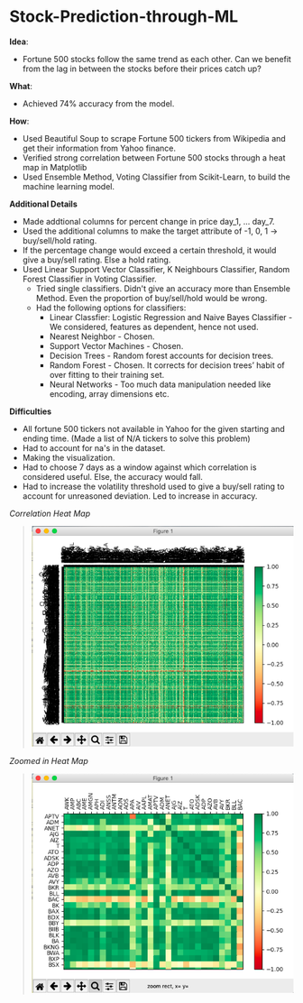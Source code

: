 # Stock-Prediction-through-ML

**Idea**: 
- Fortune 500 stocks follow the same trend as each other. Can we benefit from the lag in between the stocks before their prices catch up?

**What**: 
- Achieved 74% accuracy from the model.

**How**:
- Used Beautiful Soup to scrape Fortune 500 tickers from Wikipedia and get their information from Yahoo finance.
- Verified strong correlation between Fortune 500 stocks through a heat map in Matplotlib
- Used Ensemble Method, Voting Classifier from Scikit-Learn, to build the machine learning model.

**Additional Details**
- Made addtional columns for percent change in price day_1, ... day_7.
- Used the additional columns to make the target attribute of -1, 0, 1 -> buy/sell/hold rating.
- If the percentage change would exceed a certain threshold, it would give a buy/sell rating. Else a hold rating.
- Used Linear Support Vector Classifier, K Neighbours Classifier, Random Forest Classifier in Voting Classifier.
  - Tried single classifiers. Didn't give an accuracy more than Ensemble Method. Even the proportion of buy/sell/hold would be wrong. 
  - Had the following options for classifiers:
      - Linear Classfier: Logistic Regression and Naive Bayes Classifier - We considered, features as dependent, hence not used.
      - Nearest Neighbor - Chosen.
      - Support Vector Machines - Chosen.
      - Decision Trees - Random forest accounts for decision trees.
      - Random Forest - Chosen. It corrects for decision trees’ habit of over fitting to their training set.
      - Neural Networks - Too much data manipulation needed like encoding, array dimensions etc.
    

**Difficulties**
- All fortune 500 tickers not available in Yahoo for the given starting and ending time. (Made a list of N/A tickers to solve this problem)
- Had to account for na's in the dataset.
- Making the visualization.
- Had to choose 7 days as a window against which correlation is considered useful. Else, the accuracy would fall.
- Had to increase the volatility threshold used to give a buy/sell rating to account for unreasoned deviation. Led to increase in accuracy.

*Correlation Heat Map*
> ![alt text](https://github.com/yousufafroze/Stock-Prediction-through-ML/blob/master/visualization_1.png)

*Zoomed in Heat Map*
> ![alt text](https://github.com/yousufafroze/Stock-Prediction-through-ML/blob/master/visualization_2.png)





